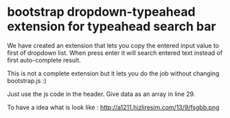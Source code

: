 bootstrap dropdown-typeahead extension for typeahead search bar 
===========================================

We have created an extension that lets you copy the entered input value to first of dropdown list. 
When press enter it will search entered text instead of first auto-complete result.

This is not a complete extension but it lets you do the job without changing bootstrap.js :)

Just use the js code in the header. Give data as an array in line 29.

To have a idea what is look like : http://a1211.hizliresim.com/13/9/fsgbb.png
